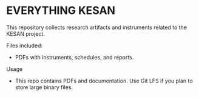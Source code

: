 # EVERYTHING KESAN

This repository collects research artifacts and instruments related to the KESAN project.

Files included:
- PDFs with instruments, schedules, and reports.

Usage

- This repo contains PDFs and documentation. Use Git LFS if you plan to store large binary files.
